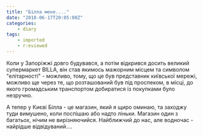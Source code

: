 ```yaml
---
title: "Білла мене...."
date: "2018-06-17T20:05:00Z"
categories:
    - diary
tags:
    - imported
    - r:eviewed
---
```


Коли у Запоріжжі довго будувався, а потім відкрився досить великий супермаркет BILLA, він став якимось мажорним місцем та символом "елітарності" - можливо, тому, що це був представник київської мережі, можливо ще через те, що розташований був під проспеком, в місці, до якого громадським транспортом добиратися із покупками було незручно.

А тепер у Києві Білла - це магазин, який я щиро оминаю, та заходжу туди вимушено, коли поспішаю або надто ліньки. Магазин один з багатьох, нічим не вирізняючийся. Найближчий до нас, але водночас - найрідше відвідуваний....
